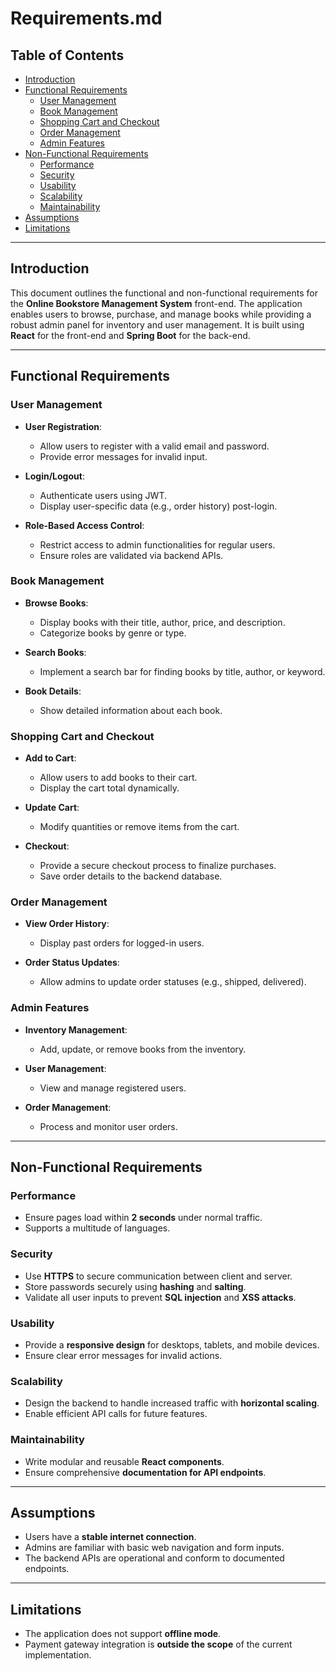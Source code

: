 # Requirements.md  

## Table of Contents  
- [Introduction](#introduction)  
- [Functional Requirements](#functional-requirements)  
  - [User Management](#user-management)  
  - [Book Management](#book-management)  
  - [Shopping Cart and Checkout](#shopping-cart-and-checkout)  
  - [Order Management](#order-management)  
  - [Admin Features](#admin-features)  
- [Non-Functional Requirements](#non-functional-requirements)  
  - [Performance](#performance)  
  - [Security](#security)  
  - [Usability](#usability)  
  - [Scalability](#scalability)  
  - [Maintainability](#maintainability)  
- [Assumptions](#assumptions)  
- [Limitations](#limitations)  

---

## Introduction  

This document outlines the functional and non-functional requirements for the **Online Bookstore Management System** front-end. The application enables users to browse, purchase, and manage books while providing a robust admin panel for inventory and user management. It is built using **React** for the front-end and **Spring Boot** for the back-end.

---

## Functional Requirements  

### User Management  
- **User Registration**:  
  - Allow users to register with a valid email and password.  
  - Provide error messages for invalid input.
  
- **Login/Logout**:  
  - Authenticate users using JWT.  
  - Display user-specific data (e.g., order history) post-login.  

- **Role-Based Access Control**:  
  - Restrict access to admin functionalities for regular users.  
  - Ensure roles are validated via backend APIs.  

### Book Management  
- **Browse Books**:  
  - Display books with their title, author, price, and description.  
  - Categorize books by genre or type.

- **Search Books**:  
  - Implement a search bar for finding books by title, author, or keyword.

- **Book Details**:  
  - Show detailed information about each book.

### Shopping Cart and Checkout  
- **Add to Cart**:  
  - Allow users to add books to their cart.  
  - Display the cart total dynamically.  

- **Update Cart**:  
  - Modify quantities or remove items from the cart.  

- **Checkout**:  
  - Provide a secure checkout process to finalize purchases.  
  - Save order details to the backend database.

### Order Management  
- **View Order History**:  
  - Display past orders for logged-in users.

- **Order Status Updates**:  
  - Allow admins to update order statuses (e.g., shipped, delivered).  

### Admin Features  
- **Inventory Management**:  
  - Add, update, or remove books from the inventory.  

- **User Management**:  
  - View and manage registered users.  

- **Order Management**:  
  - Process and monitor user orders.  

---

## Non-Functional Requirements  

### Performance  
- Ensure pages load within **2 seconds** under normal traffic.  
- Supports a multitude of languages.

### Security  
- Use **HTTPS** to secure communication between client and server.  
- Store passwords securely using **hashing** and **salting**.  
- Validate all user inputs to prevent **SQL injection** and **XSS attacks**.  

### Usability  
- Provide a **responsive design** for desktops, tablets, and mobile devices.  
- Ensure clear error messages for invalid actions.

### Scalability  
- Design the backend to handle increased traffic with **horizontal scaling**.  
- Enable efficient API calls for future features.

### Maintainability  
- Write modular and reusable **React components**.  
- Ensure comprehensive **documentation for API endpoints**.

---

## Assumptions  

- Users have a **stable internet connection**.  
- Admins are familiar with basic web navigation and form inputs.  
- The backend APIs are operational and conform to documented endpoints.  

---

## Limitations  

- The application does not support **offline mode**.  
- Payment gateway integration is **outside the scope** of the current implementation.

